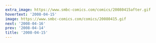 ```yaml
---
extra_image: https://www.smbc-comics.com/comics/20080415after.gif
hovertext: '2008-04-15'
image: https://www.smbc-comics.com/comics/20080415.gif
next: '2008-04-16'
prev: '2008-04-14'
title: '2008-04-15'
---
```

